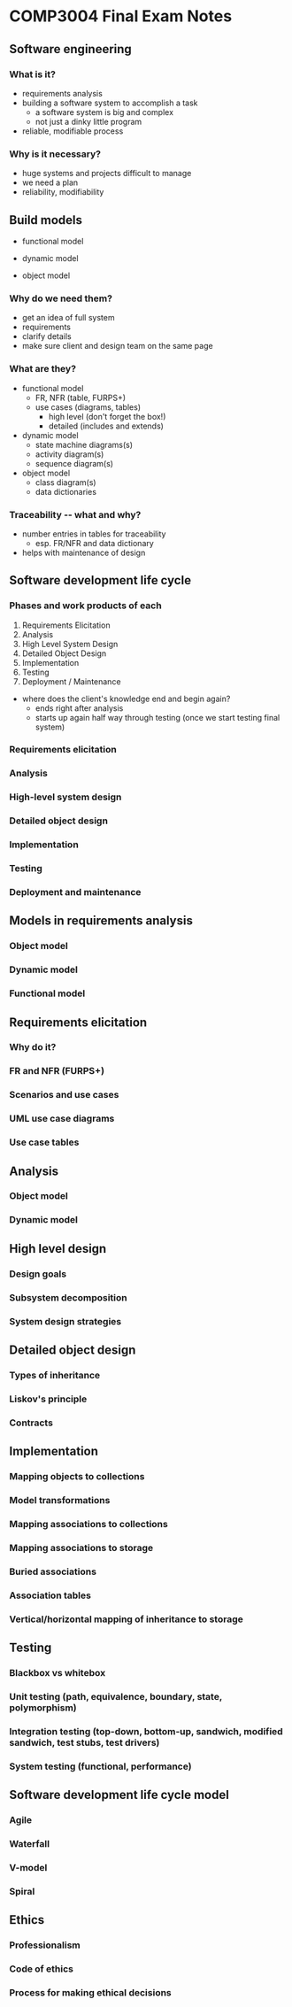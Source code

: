 # COMP3004 Final Exam Notes

## Software engineering

### What is it?

- requirements analysis
- building a software system to accomplish a task
    - a software system is big and complex
    - not just a dinky little program
- reliable, modifiable process

### Why is it necessary?

- huge systems and projects difficult to manage
- we need a plan
- reliability, modifiability






## Build models

- functional model

- dynamic model

- object model

### Why do we need them?

- get an idea of full system
- requirements
- clarify details
- make sure client and design team on the same page

### What are they?

- functional model
    - FR, NFR (table, FURPS+)
    - use cases (diagrams, tables)
        - high level (don't forget the box!)
        - detailed (includes and extends)
- dynamic model
    - state machine diagrams(s)
    - activity diagram(s)
    - sequence diagram(s)
- object model
    - class diagram(s)
    - data dictionaries

### Traceability -- what and why?

- number entries in tables for traceability
    - esp. FR/NFR and data dictionary
- helps with maintenance of design








## Software development life cycle

### Phases and work products of each

1. Requirements Elicitation
1. Analysis
1. High Level System Design
1. Detailed Object Design
1. Implementation
1. Testing
1. Deployment / Maintenance

- where does the client's knowledge end and begin again?
    - ends right after analysis
    - starts up again half way through testing (once we start testing final system)

### Requirements elicitation

### Analysis

### High-level system design

### Detailed object design

### Implementation

### Testing

### Deployment and maintenance









## Models in requirements analysis

### Object model

### Dynamic model

### Functional model











## Requirements elicitation

### Why do it?

### FR and NFR (FURPS+)

### Scenarios and use cases

### UML use case diagrams

### Use case tables








## Analysis

### Object model

### Dynamic model








## High level design

### Design goals

### Subsystem decomposition

### System design strategies







## Detailed object design

### Types of inheritance

### Liskov's principle

### Contracts







## Implementation

### Mapping objects to collections

### Model transformations

### Mapping associations to collections

### Mapping associations to storage

### Buried associations

### Association tables

### Vertical/horizontal mapping of inheritance to storage







## Testing

### Blackbox vs whitebox

### Unit testing (path, equivalence, boundary, state, polymorphism)

### Integration testing (top-down, bottom-up, sandwich, modified sandwich, test stubs, test drivers)

### System testing (functional, performance)






## Software development life cycle model

### Agile

### Waterfall

### V-model

### Spiral








## Ethics

### Professionalism

### Code of ethics

### Process for making ethical decisions
